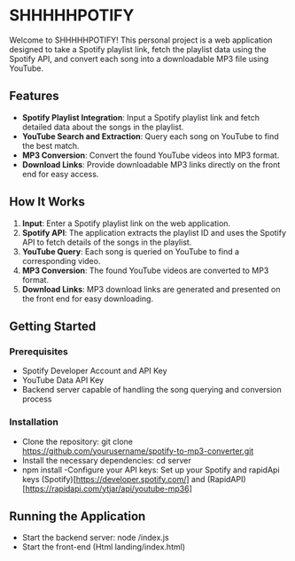 # SHHHHHPOTIFY

Welcome to SHHHHHPOTIFY! This personal project is a web application designed to take a Spotify playlist link, fetch the playlist data using the Spotify API, and convert each song into a downloadable MP3 file using YouTube.

## Features

- **Spotify Playlist Integration**: Input a Spotify playlist link and fetch detailed data about the songs in the playlist.
- **YouTube Search and Extraction**: Query each song on YouTube to find the best match.
- **MP3 Conversion**: Convert the found YouTube videos into MP3 format.
- **Download Links**: Provide downloadable MP3 links directly on the front end for easy access.

## How It Works

1. **Input**: Enter a Spotify playlist link on the web application.
2. **Spotify API**: The application extracts the playlist ID and uses the Spotify API to fetch details of the songs in the playlist.
3. **YouTube Query**: Each song is queried on YouTube to find a corresponding video.
4. **MP3 Conversion**: The found YouTube videos are converted to MP3 format.
5. **Download Links**: MP3 download links are generated and presented on the front end for easy downloading.

## Getting Started

### Prerequisites

- Spotify Developer Account and API Key
- YouTube Data API Key
- Backend server capable of handling the song querying and conversion process

### Installation
- Clone the repository:
        git clone https://github.com/yourusername/spotify-to-mp3-converter.git
- Install the necessary dependencies:
        cd server
- npm install
-Configure your API keys:
Set up your Spotify and rapidApi keys (Spotify)[https://developer.spotify.com/] and (RapidAPI)[https://rapidapi.com/ytjar/api/youtube-mp36]

## Running the Application
- Start the backend server:
      node /index.js
- Start the front-end (Html landing/index.html)
